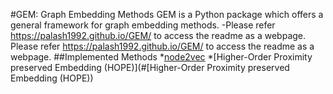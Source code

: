 #GEM: Graph Embedding Methods
GEM is a Python package which offers a general framework for graph embedding methods.
-Please refer https://palash1992.github.io/GEM/ to access the readme as a webpage.
Please refer https://palash1992.github.io/GEM/ to access the readme as a webpage.
##Implemented Methods
*[node2vec](#node2vec)
*[Higher-Order Proximity preserved Embedding (HOPE)](#[Higher-Order Proximity preserved Embedding (HOPE))
